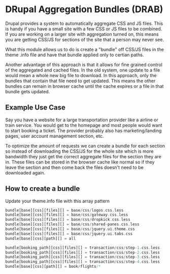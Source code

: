DRupal Aggregation Bundles (DRAB)
====

Drupal provides a system to automatically aggregate CSS and JS files.   This is handy if you have a small site with a few CSS or JS files to be combined.    If you are working on a larger site with aggregation turned on, this means you are getting CSS/JS for sections of the site that a person may never see.

What this module allows us to do is create a "bundle" off CSS/JS files in the theme .info file and have that bundle applied only to certian paths.   

Another advantage of this approach is that it allows for fine grained control of the aggregated and cached files.  In the old system, one update to a file would mean a whole new big file to download.   In this approach, only the bundles that contain that file need to get updated.   This means the other bundles can remain in browser cache until the cache expires or a file in that bundle gets updated.

Example Use Case
----------------

Say you have a website for a large transportation provider like a airline or train service.   You would get to the homepage and most people would want to start booking a ticket.   The provider probably also has marketing/landing pages, user account management section, etc.

To optimize the amount of requests we can create a bundle for each section so instead of downloading the CSS/JS for the whole site which is more bandwidth they just get the correct aggregate files for the section they are in.   These files can be stored in the browser cache like normal so if they leave the section and then come back the files doesn't need to be downloaded again.

How to create a bundle
----------------------

Update your theme.info file with this array pattern

```php
bundle[base][css][files][] = base/css/logos.css.less
bundle[base][css][files][] = base/css/gateway.css.less
bundle[base][css][files][] = base/css/dropkick.css.less
bundle[base][css][files][] = base/css/shared-panes.css.less
bundle[base][css][files][] = base/css/jquery.ui.theme.css
bundle[base][css][files][] = base/css/jquery.ui.tabs.css
bundle[base][css][path][] = all

bundle[booking_path][css][files][] = transaction/css/step-1.css.less
bundle[booking_path][css][files][] = transaction/css/step-2.css.less
bundle[booking_path][css][files][] = transaction/css/step-3.css.less
bundle[booking_path][css][files][] = transaction/css/step-4.css.less
bundle[base][css][path][] = book/flights/*
```

